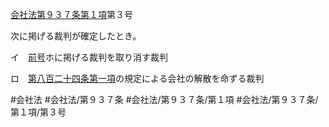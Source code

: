 [会社法第９３７条第１項](会社法＿＿＿＿第９３７条第１項)第３号

次に掲げる裁判が確定したとき。

イ　[前号](会社法＿＿＿＿第９３７条第１項第２号)ホに掲げる裁判を取り消す裁判

ロ　[第八百二十四条第一項](会社法＿＿＿＿第８２４条第１項)の規定による会社の解散を命ずる裁判


#会社法
#会社法/第９３７条
#会社法/第９３７条/第１項
#会社法/第９３７条/第１項/第３号

